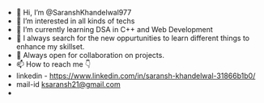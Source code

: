 - 👋 Hi, I’m @SaranshKhandelwal977
- 👀 I’m interested in all kinds of techs 
- 🌱 I’m currently learning DSA in C++ and Web Development
- 👀 I always search for the new oppurtunities to learn different things to enhance my skillset.
- 🤝 Always open for collaboration on projects.
- 📫 How to reach me 👇
- linkedin - https://www.linkedin.com/in/saransh-khandelwal-31866b1b0/
- mail-id ksaransh21@gmail.com 
- 

<!---
SaranshKhandelwal977/SaranshKhandelwal977 is a ✨ special ✨ repository because its `README.md` (this file) appears on your GitHub profile.
You can click the Preview link to take a look at your changes.
--->

